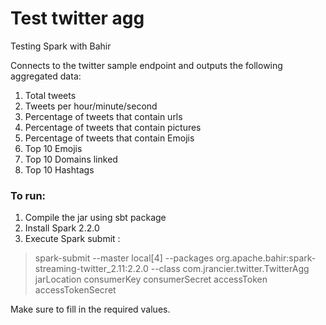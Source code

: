 # Test twitter agg

Testing Spark with Bahir

Connects to the twitter sample endpoint and outputs the following aggregated data:
1. Total tweets
2. Tweets per hour/minute/second
3. Percentage of tweets that contain urls
4. Percentage of tweets that contain pictures
5. Percentage of tweets that contain Emojis
6. Top 10 Emojis
7. Top 10 Domains linked
8. Top 10 Hashtags

### To run:
1. Compile the jar using sbt package
2. Install Spark 2.2.0
3. Execute Spark submit :
>spark-submit --master local[4] --packages org.apache.bahir:spark-streaming-twitter_2.11:2.2.0 --class com.jrancier.twitter.TwitterAgg  jarLocation consumerKey consumerSecret accessToken accessTokenSecret

Make sure to fill in the required values.
